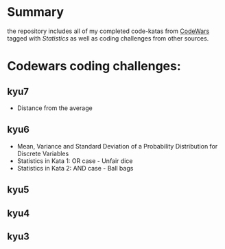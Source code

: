 # Summary

the repository includes all of my completed code-katas from [CodeWars](http://wwww.codewars.com)
tagged with *Statistics* as well as coding challenges from other sources.

# Codewars coding challenges:

## kyu7
* Distance from the average

## kyu6
* Mean, Variance and Standard Deviation of a Probability Distribution for Discrete Variables
* Statistics in Kata 1: OR case - Unfair dice
* Statistics in Kata 2: AND case - Ball bags


## kyu5


## kyu4


## kyu3
